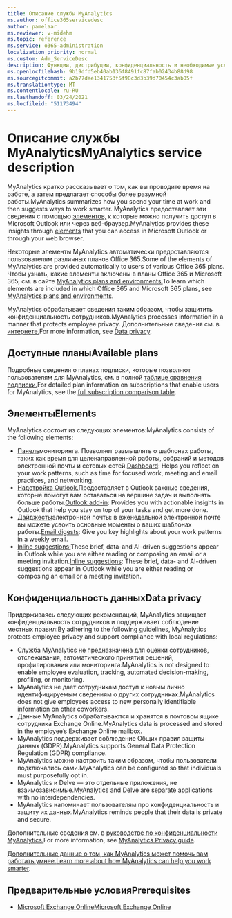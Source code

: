 ```yaml
---
title: Описание службы MyAnalytics
ms.author: office365servicedesc
author: pamelaar
ms.reviewer: v-midehm
ms.topic: reference
ms.service: o365-administration
localization_priority: normal
ms.custom: Adm_ServiceDesc
description: Функции, дистрибуции, конфиденциальность и необходимые условия для MyAnalytics
ms.openlocfilehash: 9b19dfd5eb40ab136f8491fc87fab02434b88d98
ms.sourcegitcommit: a2b77dae1341753f5f98c3d3b39d70454c3ab05f
ms.translationtype: MT
ms.contentlocale: ru-RU
ms.lasthandoff: 03/24/2021
ms.locfileid: "51173494"
---
```

# <a name="myanalytics-service-description"></a><span data-ttu-id="5fc31-103">Описание службы MyAnalytics</span><span class="sxs-lookup"><span data-stu-id="5fc31-103">MyAnalytics service description</span></span>

<span data-ttu-id="5fc31-104">MyAnalytics кратко рассказывает о том, как вы проводите время на работе, а затем предлагает способы более разумной работы.</span><span class="sxs-lookup"><span data-stu-id="5fc31-104">MyAnalytics summarizes how you spend your time at work and then suggests ways to work smarter.</span></span> <span data-ttu-id="5fc31-105">MyAnalytics предоставляет эти сведения с помощью [элементов,](#elements) к которые можно получить доступ в Microsoft Outlook или через веб-браузер.</span><span class="sxs-lookup"><span data-stu-id="5fc31-105">MyAnalytics provides these insights through [elements](#elements) that you can access in Microsoft Outlook or through your web browser.</span></span>

<span data-ttu-id="5fc31-106">Некоторые элементы MyAnalytics автоматически предоставляются пользователям различных планов Office 365.</span><span class="sxs-lookup"><span data-stu-id="5fc31-106">Some of the elements of MyAnalytics are provided automatically to users of various Office 365 plans.</span></span> <span data-ttu-id="5fc31-107">Чтобы узнать, какие элементы включены в планы Office 365 и Microsoft 365, см. в сайте [MyAnalytics plans and environments.](/workplace-analytics/myanalytics/overview/plans-environments)</span><span class="sxs-lookup"><span data-stu-id="5fc31-107">To learn which elements are included in which Office 365 and Microsoft 365 plans, see [MyAnalytics plans and environments](/workplace-analytics/myanalytics/overview/plans-environments).</span></span>  

<span data-ttu-id="5fc31-108">MyAnalytics обрабатывает сведения таким образом, чтобы защитить конфиденциальность сотрудников.</span><span class="sxs-lookup"><span data-stu-id="5fc31-108">MyAnalytics processes information in a manner that protects employee privacy.</span></span> <span data-ttu-id="5fc31-109">Дополнительные сведения см. в [интернете.](#data-privacy)</span><span class="sxs-lookup"><span data-stu-id="5fc31-109">For more information, see [Data privacy](#data-privacy).</span></span>

## <a name="available-plans"></a><span data-ttu-id="5fc31-110">Доступные планы</span><span class="sxs-lookup"><span data-stu-id="5fc31-110">Available plans</span></span>

<span data-ttu-id="5fc31-111">Подробные сведения о планах подписки, которые позволяют пользователям для MyAnalytics, см. в полной [таблице сравнения подписки.](https://www.microsoft.com/microsoft-365/compare-microsoft-365-enterprise-plans)</span><span class="sxs-lookup"><span data-stu-id="5fc31-111">For detailed plan information on subscriptions that enable users for MyAnalytics, see the [full subscription comparison table](https://www.microsoft.com/microsoft-365/compare-microsoft-365-enterprise-plans).</span></span>

## <a name="elements"></a><span data-ttu-id="5fc31-112">Элементы</span><span class="sxs-lookup"><span data-stu-id="5fc31-112">Elements</span></span>

<span data-ttu-id="5fc31-113">MyAnalytics состоит из следующих элементов:</span><span class="sxs-lookup"><span data-stu-id="5fc31-113">MyAnalytics consists of the following elements:</span></span>

* <span data-ttu-id="5fc31-114">[Панель](/workplace-analytics/myanalytics/use/dashboard-2)мониторинга. Позволяет размышлять о шаблонах работы, таких как время для целенаправленной работы, собраний и методов электронной почты и сетевых сетей.</span><span class="sxs-lookup"><span data-stu-id="5fc31-114">[Dashboard](/workplace-analytics/myanalytics/use/dashboard-2): Helps you reflect on your work patterns, such as time for focused work, meeting and email practices, and networking.</span></span>
* <span data-ttu-id="5fc31-115">[Надстройка Outlook.](/workplace-analytics/myanalytics/use/add-in)Предоставляет в Outlook важные сведения, которые помогут вам оставаться на вершине задач и выполнять больше работы.</span><span class="sxs-lookup"><span data-stu-id="5fc31-115">[Outlook add-in](/workplace-analytics/myanalytics/use/add-in): Provides you with actionable insights in Outlook that help you stay on top of your tasks and get more done.</span></span>
* <span data-ttu-id="5fc31-116">[Дайджесты](/workplace-analytics/myanalytics/use/email-digest-2)электронной почты: в еженедельной электронной почте вы можете усвоить основные моменты о ваших шаблонах работы.</span><span class="sxs-lookup"><span data-stu-id="5fc31-116">[Email digests](/workplace-analytics/myanalytics/use/email-digest-2): Give you key highlights about your work patterns in a weekly email.</span></span>
* <span data-ttu-id="5fc31-117">[Inline suggestions:](/workplace-analytics/myanalytics/use/mya-notifications)These brief, data-and AI-driven suggestions appear in Outlook while you are either reading or composing an email or a meeting invitation.</span><span class="sxs-lookup"><span data-stu-id="5fc31-117">[Inline suggestions](/workplace-analytics/myanalytics/use/mya-notifications): These brief, data- and AI-driven suggestions appear in Outlook while you are either reading or composing an email or a meeting invitation.</span></span>

## <a name="data-privacy"></a><span data-ttu-id="5fc31-118">Конфиденциальность данных</span><span class="sxs-lookup"><span data-stu-id="5fc31-118">Data privacy</span></span>

<span data-ttu-id="5fc31-119">Придерживаясь следующих рекомендаций, MyAnalytics защищает конфиденциальность сотрудников и поддерживает соблюдение местных правил:</span><span class="sxs-lookup"><span data-stu-id="5fc31-119">By adhering to the following guidelines, MyAnalytics protects employee privacy and support compliance with local regulations:</span></span>

* <span data-ttu-id="5fc31-120">Служба MyAnalytics не предназначена для оценки сотрудников, отслеживания, автоматического принятия решений, профилирования или мониторинга.</span><span class="sxs-lookup"><span data-stu-id="5fc31-120">MyAnalytics is not designed to enable employee evaluation, tracking, automated decision-making, profiling, or monitoring.</span></span>
* <span data-ttu-id="5fc31-121">MyAnalytics не дает сотрудникам доступ к новым лично идентифицируемым сведениям о других сотрудниках.</span><span class="sxs-lookup"><span data-stu-id="5fc31-121">MyAnalytics does not give employees access to new personally identifiable information on other coworkers.</span></span>
* <span data-ttu-id="5fc31-122">Данные MyAnalytics обрабатываются и хранятся в почтовом ящике сотрудника Exchange Online.</span><span class="sxs-lookup"><span data-stu-id="5fc31-122">MyAnalytics data is processed and stored in the employee’s Exchange Online mailbox.</span></span>
* <span data-ttu-id="5fc31-123">MyAnalytics поддерживает соблюдение Общих правил защиты данных (GDPR).</span><span class="sxs-lookup"><span data-stu-id="5fc31-123">MyAnalytics supports General Data Protection Regulation (GDPR) compliance.</span></span>
* <span data-ttu-id="5fc31-124">MyAnalytics можно настроить таким образом, чтобы пользователи подключались сами.</span><span class="sxs-lookup"><span data-stu-id="5fc31-124">MyAnalytics can be configured so that individuals must purposefully opt in.</span></span>
* <span data-ttu-id="5fc31-125">MyAnalytics и Delve — это отдельные приложения, не взаимозависимые.</span><span class="sxs-lookup"><span data-stu-id="5fc31-125">MyAnalytics and Delve are separate applications with no interdependencies.</span></span>
* <span data-ttu-id="5fc31-126">MyAnalytics напоминает пользователям про конфиденциальность и защиту их данных.</span><span class="sxs-lookup"><span data-stu-id="5fc31-126">MyAnalytics reminds people that their data is private and secure.</span></span>

<span data-ttu-id="5fc31-127">Дополнительные сведения см. в [руководстве по конфиденциальности MyAnalytics.](/workplace-analytics/myanalytics/overview/privacy-guide)</span><span class="sxs-lookup"><span data-stu-id="5fc31-127">For more information, see [MyAnalytics Privacy guide](/workplace-analytics/myanalytics/overview/privacy-guide).</span></span>

<span data-ttu-id="5fc31-128">[Дополнительные данные о том, как MyAnalytics может помочь вам работать умнее.](https://products.office.com/business/myanalytics-personal-analytics)</span><span class="sxs-lookup"><span data-stu-id="5fc31-128">[Learn more about how MyAnalytics can help you work smarter](https://products.office.com/business/myanalytics-personal-analytics).</span></span>

## <a name="prerequisites"></a><span data-ttu-id="5fc31-129">Предварительные условия</span><span class="sxs-lookup"><span data-stu-id="5fc31-129">Prerequisites</span></span>

* [<span data-ttu-id="5fc31-130">Microsoft Exchange Online</span><span class="sxs-lookup"><span data-stu-id="5fc31-130">Microsoft Exchange Online</span></span>](./exchange-online-service-description/exchange-online-service-description.md)